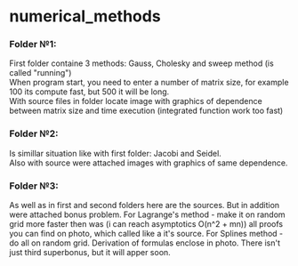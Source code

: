 # numerical_methods  
  
### Folder №1:  
First folder containe 3 methods: Gauss, Cholesky and sweep method (is called \"running\")  
When program start, you need to enter a number of matrix size, for example 100 its compute fast, but 500 it will be long.  
With source files in folder locate image with graphics of dependence between matrix size and time execution (integrated function work too fast)  
  
### Folder №2:  
Is simillar situation like with first folder: Jacobi and Seidel.  
Also with source were attached images with graphics of same dependence.  
  
### Folder №3:  
As well as in first and second folders here are the sources. But in addition were attached bonus problem. For Lagrange's method - make it on random grid more faster then was (i can reach asymptotics O(n^2 + mn)) all proofs you can find on photo, which called like a it's source. For Splines method - do all on random grid. Derivation of formulas enclose in photo. There isn't just third superbonus, but it will apper soon.   
